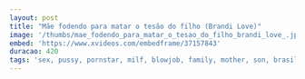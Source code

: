 ```yaml
---
layout: post
title: "Mãe fodendo para matar o tesão do filho (Brandi Love)"
image: '/thumbs/mae_fodendo_para_matar_o_tesao_do_filho_brandi_love_.jpg'
embed: 'https://www.xvideos.com/embedframe/37157843'
duracao: 420
tags: 'sex, pussy, pornstar, milf, blowjob, family, mother, son, brasil, taboo, filho, familia, brandi-love, eua'
---
```

